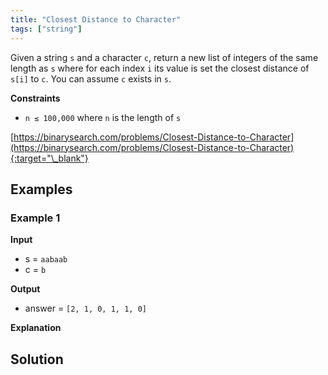 ```yaml
---
title: "Closest Distance to Character"
tags: ["string"]
---
```


Given a string `s` and a character `c`, return a new list of integers of the same length as `s` where for each index `i` its value is set the closest distance of `s[i]` to `c`. You can assume `c` exists in `s`.

**Constraints**

- `n ≤ 100,000` where `n` is the length of `s`

[https://binarysearch.com/problems/Closest-Distance-to-Character](https://binarysearch.com/problems/Closest-Distance-to-Character){:target="\_blank"}

## Examples

### Example 1

**Input**

- s = `aabaab`
- c = `b`

**Output**

- answer = `[2, 1, 0, 1, 1, 0]`

**Explanation**

## Solution

<script src="https://gist.github.com/yaeba/16da7be5123724fcf6eccc25581cef5a.js?file=Closest-Distance-to-Character.cpp"></script>
